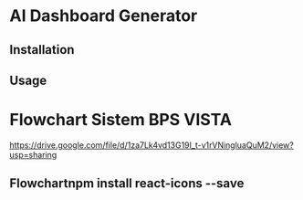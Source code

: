 # AI Dashboard Generator


## Installation


## Usage

# Flowchart Sistem BPS VISTA
https://drive.google.com/file/d/1za7Lk4vd13G19I_t-v1rVNingluaQuM2/view?usp=sharing 


## Flowchartnpm install react-icons --save